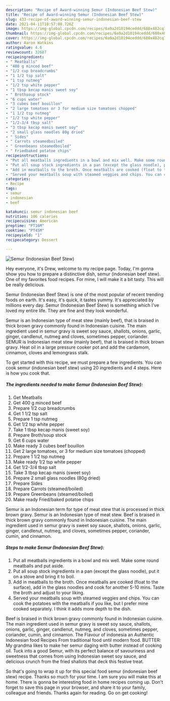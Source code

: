 ```yaml
---
description: "Recipe of Award-winning Semur (Indonesian Beef Stew)"
title: "Recipe of Award-winning Semur (Indonesian Beef Stew)"
slug: 433-recipe-of-award-winning-semur-indonesian-beef-stew
date: 2021-04-11T18:57:08.726Z
image: https://img-global.cpcdn.com/recipes/6a9a2d10194ceddd/680x482cq70/semur-indonesian-beef-stew-recipe-main-photo.jpg
thumbnail: https://img-global.cpcdn.com/recipes/6a9a2d10194ceddd/680x482cq70/semur-indonesian-beef-stew-recipe-main-photo.jpg
cover: https://img-global.cpcdn.com/recipes/6a9a2d10194ceddd/680x482cq70/semur-indonesian-beef-stew-recipe-main-photo.jpg
author: Aaron Watkins
ratingvalue: 4.6
reviewcount: 32607
recipeingredient:
- " Meatballs"
- "400 g minced beef"
- "1/2 cup breadcrumbs"
- "1 1/2 tsp salt"
- "1 tsp nutmeg"
- "1/2 tsp white pepper"
- "1 tbsp kecap manis sweet soy"
- " Brothsoup stock"
- "6 cups water"
- "3 cubes beef bouillon"
- "2 large tomatoes or 3 for medium size tomatoes chopped"
- "1 1/2 tsp nutmeg"
- "1/2 tsp white pepper"
- "1/2-3/4 tbsp salt"
- "3 tbsp kecap manis sweet soy"
- "2 small glass noodles 80g dried"
- " Sides"
- " Carrots steamedboiled"
- " Greenbeans steamedboiled"
- " Friedbaked potatoe chips"
recipeinstructions:
- "Put all meatballs ingredients in a bowl and mix well. Make some round meatballs and put aside."
- "Put all soup stock ingredients in a pan (except the glass noodle), put it on a stove and bring it to boil."
- "Add in meatballs to the broth. Once meatballs are cooked (float to the surface), add in the glass noodles and cook for another 5-10 mins. Taste the broth and adjust to your liking."
- "Served your meatballs soup with steamed veggies and chips. You can cook the potatoes with the meatballs if you like, but I prefer mine cooked separately. I think it adds more depth to the dish."
categories:
- Recipe
tags:
- semur
- indonesian
- beef

katakunci: semur indonesian beef 
nutrition: 106 calories
recipecuisine: American
preptime: "PT16M"
cooktime: "PT45M"
recipeyield: "1"
recipecategory: Dessert

---
```



![Semur (Indonesian Beef Stew)](https://img-global.cpcdn.com/recipes/6a9a2d10194ceddd/680x482cq70/semur-indonesian-beef-stew-recipe-main-photo.jpg)

Hey everyone, it's Drew, welcome to my recipe page. Today, I'm gonna show you how to prepare a distinctive dish, semur (indonesian beef stew). One of my favorites food recipes. For mine, I will make it a bit tasty. This will be really delicious.

Semur (Indonesian Beef Stew) is one of the most popular of recent trending foods on earth. It's easy, it's quick, it tastes yummy. It's appreciated by millions every day. Semur (Indonesian Beef Stew) is something which I've loved my entire life. They are fine and they look wonderful.

Semur is an Indonesian type of meat stew (mainly beef), that is braised in thick brown gravy commonly found in Indonesian cuisine. The main ingredient used in semur gravy is sweet soy sauce, shallots, onions, garlic, ginger, candlenut, nutmeg and cloves, sometimes pepper, coriander. SEMUR is Indonesian meat stew (mainly beef), that is braised in thick brown gravy. Heat oil in a large pressure cooker pot and add the cardamom, cinnamon, cloves and lemongrass stalk.


To get started with this recipe, we must prepare a few ingredients. You can cook semur (indonesian beef stew) using 20 ingredients and 4 steps. Here is how you cook that.

<!--inarticleads1-->

##### The ingredients needed to make Semur (Indonesian Beef Stew):

1. Get  Meatballs
1. Get 400 g minced beef
1. Prepare 1/2 cup breadcrumbs
1. Get 1 1/2 tsp salt
1. Prepare 1 tsp nutmeg
1. Get 1/2 tsp white pepper
1. Take 1 tbsp kecap manis (sweet soy)
1. Prepare  Broth/soup stock
1. Get 6 cups water
1. Make ready 3 cubes beef bouillon
1. Get 2 large tomatoes, or 3 for medium size tomatoes (chopped)
1. Prepare 1 1/2 tsp nutmeg
1. Make ready 1/2 tsp white pepper
1. Get 1/2-3/4 tbsp salt
1. Take 3 tbsp kecap manis (sweet soy)
1. Prepare 2 small glass noodles (80g dried)
1. Prepare  Sides
1. Prepare  Carrots (steamed/boiled)
1. Prepare  Greenbeans (steamed/boiled)
1. Make ready  Fried/baked potatoe chips


Semur is an Indonesian term for type of meat stew that is processed in thick brown gravy. Semur is an Indonesian type of meat stew. Beef is braised in thick brown gravy commonly found in Indonesian cuisine. The main ingredient used in semur gravy is sweet soy sauce, shallots, onions, garlic, ginger, candlenut, nutmeg, and cloves, sometimes pepper, coriander, cumin, and cinnamon. 

<!--inarticleads2-->

##### Steps to make Semur (Indonesian Beef Stew):

1. Put all meatballs ingredients in a bowl and mix well. Make some round meatballs and put aside.
1. Put all soup stock ingredients in a pan (except the glass noodle), put it on a stove and bring it to boil.
1. Add in meatballs to the broth. Once meatballs are cooked (float to the surface), add in the glass noodles and cook for another 5-10 mins. Taste the broth and adjust to your liking.
1. Served your meatballs soup with steamed veggies and chips. You can cook the potatoes with the meatballs if you like, but I prefer mine cooked separately. I think it adds more depth to the dish.


Beef is braised in thick brown gravy commonly found in Indonesian cuisine. The main ingredient used in semur gravy is sweet soy sauce, shallots, onions, garlic, ginger, candlenut, nutmeg, and cloves, sometimes pepper, coriander, cumin, and cinnamon. The Flavour of indonesia an Authentic Indonesian food Recipes From traditional food until modern food. BUTTER: My grandma likes to make her semur daging with butter instead of cooking oil. Tuck into a good Semur, with its perfect balance of savouriness and sweetness that comes from using Indonesian sweet soy sauce, and delicious crunch from the fried shallots that deck this festive treat. 

So that's going to wrap it up for this special food semur (indonesian beef stew) recipe. Thanks so much for your time. I am sure you will make this at home. There is gonna be interesting food in home recipes coming up. Don't forget to save this page in your browser, and share it to your family, colleague and friends. Thanks again for reading. Go on get cooking!

